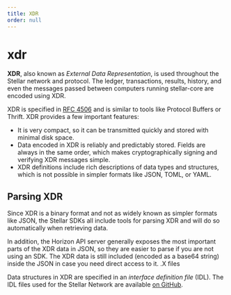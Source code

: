 ```yaml
---
title: XDR
order: null
---
```


# xdr

**XDR**, also known as _External Data Representation_, is used throughout the Stellar network and protocol. The ledger, transactions, results, history, and even the messages passed between computers running stellar-core are encoded using XDR.

XDR is specified in [RFC 4506](http://tools.ietf.org/html/rfc4506.html) and is similar to tools like Protocol Buffers or Thrift. XDR provides a few important features:

* It is very compact, so it can be transmitted quickly and stored with minimal disk space.
* Data encoded in XDR is reliably and predictably stored. Fields are always in the same order, which makes cryptographically signing and verifying XDR messages simple.
* XDR definitions include rich descriptions of data types and structures, which is not possible in simpler formats like JSON, TOML, or YAML.

## Parsing XDR

Since XDR is a binary format and not as widely known as simpler formats like JSON, the Stellar SDKs all include tools for parsing XDR and will do so automatically when retrieving data.

In addition, the Horizon API server generally exposes the most important parts of the XDR data in JSON, so they are easier to parse if you are not using an SDK. The XDR data is still included \(encoded as a base64 string\) inside the JSON in case you need direct access to it. .X files

Data structures in XDR are specified in an _interface definition file_ \(IDL\). The IDL files used for the Stellar Network are available [on GitHub](https://github.com/stellar/stellar-core/tree/master/src/xdr).

